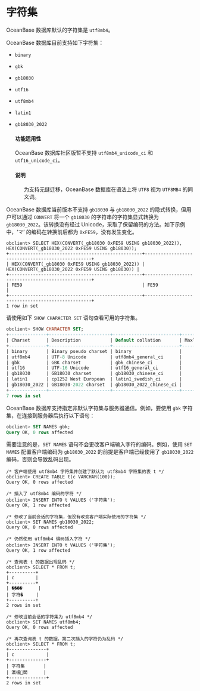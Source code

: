 # 字符集

OceanBase 数据库默认的字符集是 `utf8mb4`。

OceanBase 数据库目前支持如下字符集：

* `binary`

* `gbk`

* `gb18030`

* `utf16`

* `utf8mb4`

* `latin1`

* `gb18030_2022`

  <main id="notice" >
    <h4>功能适用性</h4>
    <p>OceanBase 数据库社区版暂不支持 <code>utf8mb4_unicode_ci</code> 和 <code>utf16_unicode_ci</code>。</p>
  </main>
 
 
  <main id="notice" type='explain'>
    <h4>说明</h4>
    <ul>
    <p>为支持无缝迁移，OceanBase 数据库在语法上将 <code>UTF8</code> 视为 <code>UTF8MB4</code> 的同义词。</li>
    </p>
  </main>

OceanBase 数据库当前版本不支持 `gb18030` 与 `gb18030_2022` 的隐式转换，但用户可以通过 `CONVERT` 将一个 `gb18030` 的字符串的字符集显式转换为 `gb18030_2022`。该转换没有经过 Unicode，采取了保留编码的方法。如下示例中，‘龴’ 的编码在转换前后都为 `0xFE59`，没有发生变化。

 ```shell
 obclient> SELECT HEX(CONVERT(_gb18030 0xFE59 USING gb18030_2022)), HEX(CONVERT(_gb18030_2022 0xFE59 USING gb18030));
 +--------------------------------------------------+--------------------------------------------------+
 | HEX(CONVERT(_gb18030 0xFE59 USING gb18030_2022)) | HEX(CONVERT(_gb18030_2022 0xFE59 USING gb18030)) |
 +--------------------------------------------------+--------------------------------------------------+
 | FE59                                             | FE59                                             |
+--------------------------------------------------+--------------------------------------------------+
1 row in set
 ```

请使用如下 `SHOW CHARACTER SET` 语句查看可用的字符集。

```sql
obclient> SHOW CHARACTER SET;
+--------------+-----------------------+-------------------------+--------+
| Charset      | Description           | Default collation       | Maxlen |
+--------------+-----------------------+-------------------------+--------+
| binary       | Binary pseudo charset | binary                  |      1 |
| utf8mb4      | UTF-8 Unicode         | utf8mb4_general_ci      |      4 |
| gbk          | GBK charset           | gbk_chinese_ci          |      2 |
| utf16        | UTF-16 Unicode        | utf16_general_ci        |      2 |
| gb18030      | GB18030 charset       | gb18030_chinese_ci      |      4 |
| latin1       | cp1252 West European  | latin1_swedish_ci       |      1 |
| gb18030_2022 | GB18030-2022 charset  | gb18030_2022_chinese_ci |      4 |
+--------------+-----------------------+-------------------------+--------+
7 rows in set
```

OceanBase 数据库支持指定非默认字符集与服务器通信。例如，要使用 `gbk` 字符集，在连接到服务器后执行以下语句：

```sql
obclient> SET NAMES gbk;
Query OK, 0 rows affected 
```

需要注意的是，`SET NAMES` 语句不会更改客户端输入字符的编码。例如，使用 `SET NAMES` 配置客户端编码为 `gb18030_2022` 的前提是客户端已经使用了 `gb18030_2022` 编码，否则会导致乱码出现。

```shell
/* 客户端使用 utf8mb4 字符集并创建了默认为 utf8mb4 字符集的表 t */
obclient> CREATE TABLE t(c VARCHAR(100)); 
Query OK, 0 rows affected 

/* 插入了 utf8mb4 编码的字符 */
obclient> INSERT INTO t VALUES ('字符集');
Query OK, 1 row affected 

/* 修改了当前会话的字符集，但没有改变客户端实际使用的字符集 */
obclient> SET NAMES gb18030_2022;
Query OK, 0 rows affected 

/* 仍然使用 utf8mb4 编码插入字符 */
obclient> INSERT INTO t VALUES ('字符集');
Query OK, 1 row affected 

/* 查询表 t 的数据出现乱码 */
obclient> SELECT * FROM t;
+----------+
| c        |
+----------+
| �ַ���      |
| 字符�     |
+----------+
2 rows in set

/* 修改当前会话的字符集为 utf8mb4 */
obclient> SET NAMES utf8mb4;
Query OK, 0 rows affected 

/* 再次查询表 t 的数据，第二次插入的字符仍为乱码 */
obclient> SELECT * FROM t;
+--------------+
| c            |
+--------------+
| 字符集       |
| 瀛楃闆      |
+--------------+
2 rows in set 
```